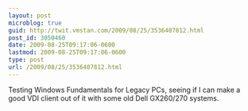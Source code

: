 ```yaml
---
layout: post
microblog: true
guid: http://twit.vmstan.com/2009/08/25/3536407812.html
post_id: 3050460
date: 2009-08-25T09:17:06-0600
lastmod: 2009-08-25T09:17:06-0600
type: post
url: /2009/08/25/3536407812.html
---
```

Testing Windows Fundamentals for Legacy PCs, seeing if I can make a good VDI client out of it with some old Dell GX260/270 systems.
